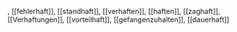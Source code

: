 , [[fehlerhaft]], [[standhaft]], [[verhaften]], [[haften]], [[zaghaft]], [[Verhaftungen]], [[vorteilhaft]], [[gefangenzuhalten]], [[dauerhaft]]